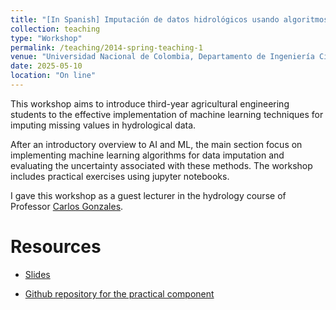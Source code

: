 ```yaml
---
title: "[In Spanish] Imputación de datos hidrológicos usando algoritmos de Machine Learning"
collection: teaching
type: "Workshop"
permalink: /teaching/2014-spring-teaching-1
venue: "Universidad Nacional de Colombia, Departamento de Ingeniería Civil y Agricola"
date: 2025-05-10
location: "On line"
---
```


This workshop aims to introduce third-year agricultural engineering students to the effective implementation of machine learning techniques for imputing missing values in hydrological data.

After an introductory overview to AI and ML, the main section focus on implementing machine learning algorithms for data imputation and evaluating the uncertainty associated with these methods. The workshop includes practical exercises using jupyter notebooks.

I gave this workshop as a guest lecturer in the hydrology course of Professor [Carlos Gonzales](https://www.researchgate.net/profile/Carlos-Gonzalez-Murillo).


Resources
======= 
* [Slides](http://julagu.github.io/files/imputation_hidrology.pdf)

* [Github repository for the practical component](https://github.com/JulAgu/ML_data_imputation)
